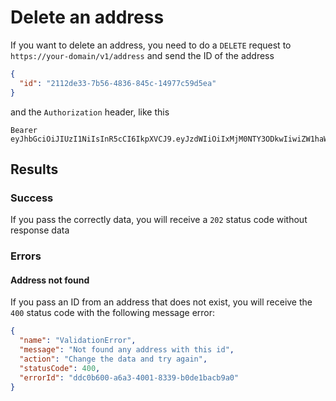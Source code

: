 # Delete an address

If you want to delete an address, you need to do a `DELETE` request to `https://your-domain/v1/address` and send the ID of the address

```json
{
  "id": "2112de33-7b56-4836-845c-14977c59d5ea"
}
```

and the `Authorization` header, like this

```
Bearer eyJhbGciOiJIUzI1NiIsInR5cCI6IkpXVCJ9.eyJzdWIiOiIxMjM0NTY3ODkwIiwiZW1haWwiOiJqb2huQGR1ZS5jb20iLCJpZCI6ImRkYzBiNjAwLWE2YTMtNDAwMS04MzM5LWIwZGUxYmFjYjlhMCIsImlhdCI6MTUxNjIzOTAyMn0.m7gxXwgh_OUE2lzU88Yx2pamGhfHCDjjIJgVIagbq8A
```

## Results

### Success

If you pass the correctly data, you will receive a `202` status code without response data

### Errors

#### Address not found

If you pass an ID from an address that does not exist, you will receive the `400` status code with the following message error:

```json
{
  "name": "ValidationError",
  "message": "Not found any address with this id",
  "action": "Change the data and try again",
  "statusCode": 400,
  "errorId": "ddc0b600-a6a3-4001-8339-b0de1bacb9a0"
}
```
